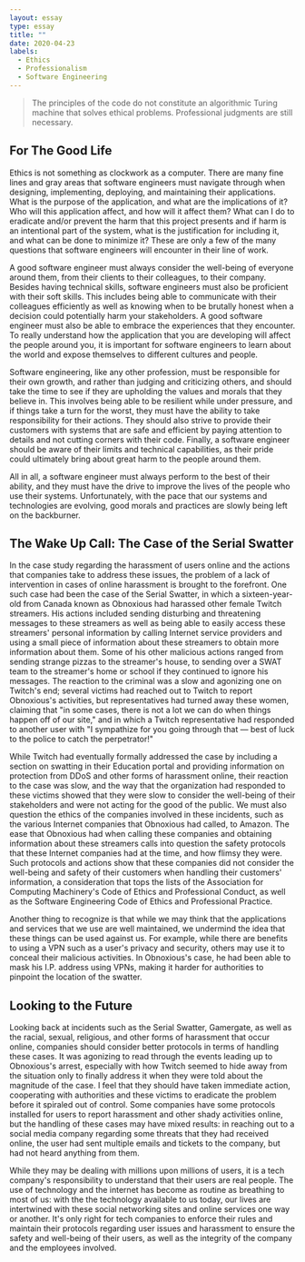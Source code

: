 ```yaml
---
layout: essay
type: essay
title: ""
date: 2020-04-23
labels:
  - Ethics
  - Professionalism
  - Software Engineering
---
```


> The principles of the code do not constitute an algorithmic Turing machine that solves ethical problems. Professional 
judgments are still necessary.

## For The Good Life

Ethics is not something as clockwork as a computer. There are many fine lines and gray areas that software engineers must 
navigate through when designing, implementing, deploying, and maintaining their applications. What is the purpose of the 
application, and what are the implications of it? Who will this application affect, and how will it affect them? What can I do 
to eradicate and/or prevent the harm that this project presents and if harm is an intentional part of the system, what is 
the justification for including it, and what can be done to minimize it? These are only a few of the many questions that 
software engineers will encounter in their line of work.

A good software engineer must always consider the well-being of everyone around them, from their clients to their colleagues, 
to their company. Besides having technical skills, software engineers must also be proficient with their soft skills. This 
includes being able to communicate with their colleagues efficiently as well as knowing when to be brutally honest when a 
decision could potentially harm your stakeholders. A good software engineer must also be able to embrace the experiences that 
they encounter. To really understand how the application that you are developing will affect the people around you, it is 
important for software engineers to learn about the world and expose themselves to different cultures and people.

Software engineering, like any other profession, must be responsible for their own growth, and rather than judging and 
criticizing others, and should take the time to see if they are upholding the values and morals that they believe in. This 
involves being able to be resilient while under pressure, and if things take a turn for the worst, they must have the ability 
to take responsibility for their actions. They should also strive to provide their customers with systems that are safe and 
efficient by paying attention to details and not cutting corners with their code. Finally, a software engineer should be aware 
of their limits and technical capabilities, as their pride could ultimately bring about great harm to the people around them.

All in all, a software engineer must always perform to the best of their ability, and they must have the drive to improve the 
lives of the people who use their systems. Unfortunately, with the pace that our systems and technologies are evolving, good 
morals and practices are slowly being left on the backburner.

## The Wake Up Call: The Case of the Serial Swatter 

In the case study regarding the harassment of users online and the actions that companies take to address these issues, the 
problem of a lack of intervention in cases of online harassment is brought to the forefront. One such case had been the case 
of the Serial Swatter, in which a sixteen-year-old from Canada known as Obnoxious had harassed other female Twitch streamers. 
His actions included sending disturbing and threatening messages to these streamers as well as being able to easily access 
these streamers' personal information by calling Internet service providers and using a small piece of information about these 
streamers to obtain more information about them. Some of his other malicious actions ranged from sending strange pizzas to the 
streamer's house, to sending over a SWAT team to the streamer's home or school if they continued to ignore his messages. The 
reaction to the criminal was a slow and agonizing one on Twitch's end; several victims had reached out to Twitch to report 
Obnoxious's activities, but representatives had turned away these women, claiming that "in some cases, there is not a lot we 
can do when things happen off of our site," and in which a Twitch representative had responded to another user with "I 
sympathize for you going through that — best of luck to the police to catch the perpetrator!"

While Twitch had eventually formally addressed the case by including a section on swatting in their Education portal and 
providing information on protection from DDoS and other forms of harassment online, their reaction to the case was slow, and 
the way that the organization had responded to these victims showed that they were slow to consider the well-being of their 
stakeholders and were not acting for the good of the public. We must also question the ethics of the companies 
involved in these incidents, such as the various Internet companies that Obnoxious had called, to Amazon. The ease that 
Obnoxious had when calling these companies and obtaining information about these streamers calls into question the safety 
protocols that these Internet companies had at the time, and how flimsy they were. Such protocols and actions show that these 
companies did not consider the well-being and safety of their customers when handling their customers' information, a 
consideration that tops the lists of the Association for Computing Machinery's Code of Ethics and Professional Conduct, as 
well as the Software Engineering Code of Ethics and Professional Practice.

Another thing to recognize is that while we may think that the applications and services that we use are well maintained, we 
undermind the idea that these things can be used against us. For example, while there are benefits to using a VPN such as a 
user's privacy and security, others may use it to conceal their malicious activities. In Obnoxious's case, he had been able to 
mask his I.P. address using VPNs, making it harder for authorities to pinpoint the location of the swatter.

## Looking to the Future

Looking back at incidents such as the Serial Swatter, Gamergate, as well as the  racial, sexual, religious, and other forms of 
harassment that occur online, companies should consider better protocols in terms of handling these cases. It was agonizing to 
read through the events leading up to Obnoxious's arrest, especially with how Twitch seemed to hide away from the 
situation only to finally address it when they were told about the magnitude of the case. I feel that they should have taken 
immediate action, cooperating with authorities and these victims to eradicate the problem before it spiraled out of control. 
Some companies have some protocols installed for users to report harassment and other shady activities online, but the 
handling of these cases may have mixed results: in reaching out to a social media company regarding some threats that they had 
received online, the user had sent multiple emails and tickets to the company, but had not heard anything from them.

While they may be dealing with millions upon millions of users, it is a tech company's responsibility to understand that their 
users are real people. The use of technology and the internet has become as routine as breathing to most of us: with the 
the technology available to us today, our lives are intertwined with these social networking sites and online services one way 
or another. It's only right for tech companies to enforce their rules and maintain their protocols regarding user issues and 
harassment to ensure the safety and well-being of their users, as well as the integrity of the company and the employees 
involved.
